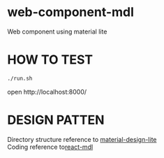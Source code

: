 # web-component-mdl
Web component using material lite

# HOW TO TEST
```sh
./run.sh
```
open http://localhost:8000/

# DESIGN PATTEN
Directory structure reference to [material-design-lite](https://github.com/google/material-design-lite) <br />
Coding reference to[react-mdl](https://github.com/react-mdl/react-mdl)
